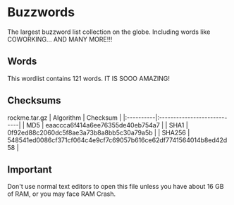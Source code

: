 # Buzzwords  
The largest buzzword list collection on the globe. Including words like COWORKING... AND MANY MORE!!!
## Words  
This wordlist contains 121 words. IT IS SOOO AMAZING!
## Checksums
rockme.tar.gz
| Algorithm | Checksum |
|:----------|:----------------------------|
| MD5       | eaaccca6f414a6ee76355de40eb754a7 |
| SHA1      | 0f92ed88c2060dc5f8ae3a73b8a8bb5c30a79a5b |
| SHA256    | 548541ed0086cf371cf064c4e9cf7c69057b616ce62df7741564014b8ed42d58 |
## Important
Don't use normal text editors to open this file unless you have about 16 GB of RAM, or you may face RAM Crash.
